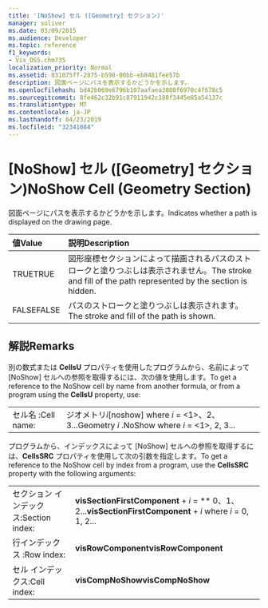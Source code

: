```yaml
---
title: '[NoShow] セル ([Geometry] セクション)'
manager: soliver
ms.date: 03/09/2015
ms.audience: Developer
ms.topic: reference
f1_keywords:
- Vis_DSS.chm735
localization_priority: Normal
ms.assetid: 831075ff-2875-b598-00bb-eb8481fee57b
description: 図面ページにパスを表示するかどうかを示します。
ms.openlocfilehash: bd42b069e6796b107aafaea3080f6970c4f678c5
ms.sourcegitcommit: 8fe462c32b91c87911942c188f3445e85a54137c
ms.translationtype: MT
ms.contentlocale: ja-JP
ms.lasthandoff: 04/23/2019
ms.locfileid: "32341084"
---
```

# <a name="noshow-cell-geometry-section"></a><span data-ttu-id="bceb4-103">[NoShow] セル ([Geometry] セクション)</span><span class="sxs-lookup"><span data-stu-id="bceb4-103">NoShow Cell (Geometry Section)</span></span>

<span data-ttu-id="bceb4-104">図面ページにパスを表示するかどうかを示します。</span><span class="sxs-lookup"><span data-stu-id="bceb4-104">Indicates whether a path is displayed on the drawing page.</span></span>
  
|<span data-ttu-id="bceb4-105">**値**</span><span class="sxs-lookup"><span data-stu-id="bceb4-105">**Value**</span></span>|<span data-ttu-id="bceb4-106">**説明**</span><span class="sxs-lookup"><span data-stu-id="bceb4-106">**Description**</span></span>|
|:-----|:-----|
| <span data-ttu-id="bceb4-107">TRUE</span><span class="sxs-lookup"><span data-stu-id="bceb4-107">TRUE</span></span>  <br/> | <span data-ttu-id="bceb4-108">図形座標セクションによって描画されるパスのストロークと塗りつぶしは表示されません。</span><span class="sxs-lookup"><span data-stu-id="bceb4-108">The stroke and fill of the path represented by the section is hidden.</span></span>  <br/> |
| <span data-ttu-id="bceb4-109">FALSE</span><span class="sxs-lookup"><span data-stu-id="bceb4-109">FALSE</span></span>  <br/> | <span data-ttu-id="bceb4-110">パスのストロークと塗りつぶしは表示されます。</span><span class="sxs-lookup"><span data-stu-id="bceb4-110">The stroke and fill of the path is shown.</span></span>  <br/> |
   
## <a name="remarks"></a><span data-ttu-id="bceb4-111">解説</span><span class="sxs-lookup"><span data-stu-id="bceb4-111">Remarks</span></span>

<span data-ttu-id="bceb4-112">別の数式または **CellsU** プロパティを使用したプログラムから、名前によって [NoShow] セルへの参照を取得するには、次の値を使用します。</span><span class="sxs-lookup"><span data-stu-id="bceb4-112">To get a reference to the NoShow cell by name from another formula, or from a program using the **CellsU** property, use:</span></span> 
  
|||
|:-----|:-----|
| <span data-ttu-id="bceb4-113">セル名 :</span><span class="sxs-lookup"><span data-stu-id="bceb4-113">Cell name:</span></span>  <br/> | <span data-ttu-id="bceb4-114">ジオメトリ*i*[noshow] where *i* = <1>、2、3...</span><span class="sxs-lookup"><span data-stu-id="bceb4-114">Geometry  *i*  .NoShow            where  *i*  = <1>, 2, 3...</span></span>  <br/> |
   
<span data-ttu-id="bceb4-115">プログラムから、インデックスによって [NoShow] セルへの参照を取得するには、**CellsSRC** プロパティを使用して次の引数を指定します。</span><span class="sxs-lookup"><span data-stu-id="bceb4-115">To get a reference to the NoShow cell by index from a program, use the **CellsSRC** property with the following arguments:</span></span> 
  
|||
|:-----|:-----|
| <span data-ttu-id="bceb4-116">セクション インデックス:</span><span class="sxs-lookup"><span data-stu-id="bceb4-116">Section index:</span></span>  <br/> |<span data-ttu-id="bceb4-117">**visSectionFirstComponent** +  *i* = \*\* 0、1、2...</span><span class="sxs-lookup"><span data-stu-id="bceb4-117">**visSectionFirstComponent** +  *i*            where  *i*  = 0, 1, 2...</span></span>  <br/> |
| <span data-ttu-id="bceb4-118">行インデックス :</span><span class="sxs-lookup"><span data-stu-id="bceb4-118">Row index:</span></span>  <br/> |<span data-ttu-id="bceb4-119">**visRowComponent**</span><span class="sxs-lookup"><span data-stu-id="bceb4-119">**visRowComponent**</span></span> <br/> |
| <span data-ttu-id="bceb4-120">セル インデックス:</span><span class="sxs-lookup"><span data-stu-id="bceb4-120">Cell index:</span></span>  <br/> |<span data-ttu-id="bceb4-121">**visCompNoShow**</span><span class="sxs-lookup"><span data-stu-id="bceb4-121">**visCompNoShow**</span></span> <br/> |
   

